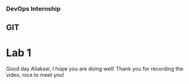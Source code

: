 ### DevOps Internship
## GIT
# Lab 1
Good day Aliaksei, I hope you are doing well! Thank you for recording the video, nice to meet you!
